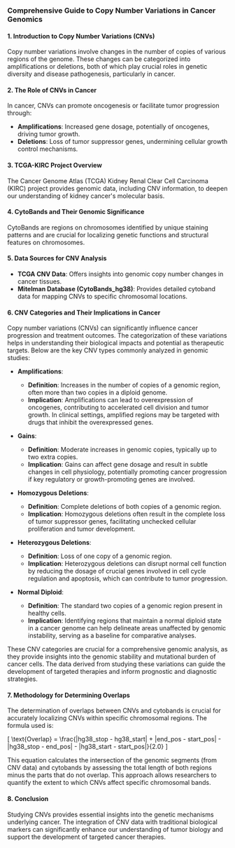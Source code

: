 ### Comprehensive Guide to Copy Number Variations in Cancer Genomics

#### **1. Introduction to Copy Number Variations (CNVs)**

Copy number variations involve changes in the number of copies of various regions of the genome. These changes can be categorized into amplifications or deletions, both of which play crucial roles in genetic diversity and disease pathogenesis, particularly in cancer.

#### **2. The Role of CNVs in Cancer**

In cancer, CNVs can promote oncogenesis or facilitate tumor progression through:
- **Amplifications**: Increased gene dosage, potentially of oncogenes, driving tumor growth.
- **Deletions**: Loss of tumor suppressor genes, undermining cellular growth control mechanisms.

#### **3. TCGA-KIRC Project Overview**

The Cancer Genome Atlas (TCGA) Kidney Renal Clear Cell Carcinoma (KIRC) project provides genomic data, including CNV information, to deepen our understanding of kidney cancer's molecular basis.

#### **4. CytoBands and Their Genomic Significance**

CytoBands are regions on chromosomes identified by unique staining patterns and are crucial for localizing genetic functions and structural features on chromosomes.

#### **5. Data Sources for CNV Analysis**

- **TCGA CNV Data**: Offers insights into genomic copy number changes in cancer tissues.
- **Mitelman Database (CytoBands_hg38)**: Provides detailed cytoband data for mapping CNVs to specific chromosomal locations.

#### **6. CNV Categories and Their Implications in Cancer**

Copy number variations (CNVs) can significantly influence cancer progression and treatment outcomes. The categorization of these variations helps in understanding their biological impacts and potential as therapeutic targets. Below are the key CNV types commonly analyzed in genomic studies:

- **Amplifications**:
  - **Definition**: Increases in the number of copies of a genomic region, often more than two copies in a diploid genome.
  - **Implication**: Amplifications can lead to overexpression of oncogenes, contributing to accelerated cell division and tumor growth. In clinical settings, amplified regions may be targeted with drugs that inhibit the overexpressed genes.

- **Gains**:
  - **Definition**: Moderate increases in genomic copies, typically up to two extra copies.
  - **Implication**: Gains can affect gene dosage and result in subtle changes in cell physiology, potentially promoting cancer progression if key regulatory or growth-promoting genes are involved.

- **Homozygous Deletions**:
  - **Definition**: Complete deletions of both copies of a genomic region.
  - **Implication**: Homozygous deletions often result in the complete loss of tumor suppressor genes, facilitating unchecked cellular proliferation and tumor development.

- **Heterozygous Deletions**:
  - **Definition**: Loss of one copy of a genomic region.
  - **Implication**: Heterozygous deletions can disrupt normal cell function by reducing the dosage of crucial genes involved in cell cycle regulation and apoptosis, which can contribute to tumor progression.

- **Normal Diploid**:
  - **Definition**: The standard two copies of a genomic region present in healthy cells.
  - **Implication**: Identifying regions that maintain a normal diploid state in a cancer genome can help delineate areas unaffected by genomic instability, serving as a baseline for comparative analyses.

These CNV categories are crucial for a comprehensive genomic analysis, as they provide insights into the genomic stability and mutational burden of cancer cells. The data derived from studying these variations can guide the development of targeted therapies and inform prognostic and diagnostic strategies.

#### **7. Methodology for Determining Overlaps**

The determination of overlaps between CNVs and cytobands is crucial for accurately localizing CNVs within specific chromosomal regions. The formula used is:

\[ \text{Overlap} = \frac{|hg38\_stop - hg38\_start| + |end\_pos - start\_pos| - |hg38\_stop - end\_pos| - |hg38\_start - start\_pos|}{2.0} \]

This equation calculates the intersection of the genomic segments (from CNV data) and cytobands by assessing the total length of both regions minus the parts that do not overlap. This approach allows researchers to quantify the extent to which CNVs affect specific chromosomal bands.

#### **8. Conclusion**

Studying CNVs provides essential insights into the genetic mechanisms underlying cancer. The integration of CNV data with traditional biological markers can significantly enhance our understanding of tumor biology and support the development of targeted cancer therapies.
